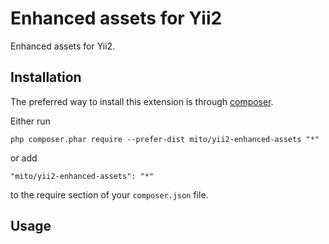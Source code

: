 Enhanced assets for Yii2
========================

Enhanced assets for Yii2.

Installation
------------

The preferred way to install this extension is through [composer](http://getcomposer.org/download/).

Either run

```
php composer.phar require --prefer-dist mito/yii2-enhanced-assets "*"
```

or add

```
"mito/yii2-enhanced-assets": "*"
```

to the require section of your `composer.json` file.


Usage
-----

